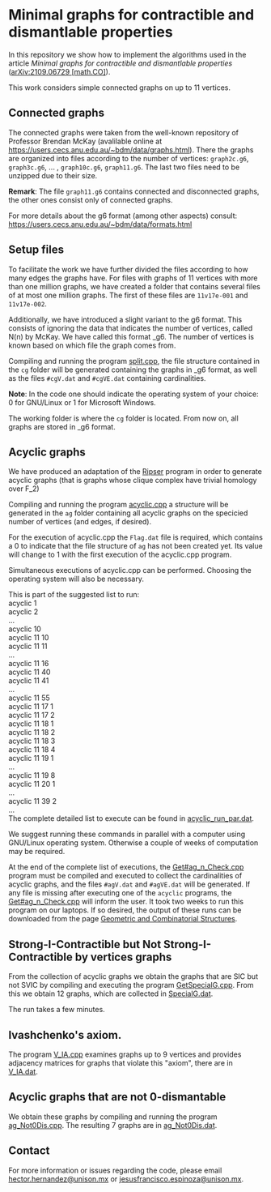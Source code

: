 # Minimal graphs for contractible and dismantlable properties
In this repository we show how to implement the algorithms used in the article *Minimal graphs for contractible and dismantlable properties*
 ([arXiv:2109.06729 [math.CO]](https://arxiv.org/abs/2109.06729)).

This work considers simple connected graphs on up to 11 vertices.

## Connected graphs
The connected graphs were taken from the well-known repository of Professor Brendan McKay (avalilable online at https://users.cecs.anu.edu.au/~bdm/data/graphs.html). There the graphs are organized into files according to the number of vertices: `graph2c.g6`, `graph3c.g6`, ... , `graph10c.g6`, `graph11.g6`. The last two files need to be unzipped due to their size.

**Remark**: The file `graph11.g6` contains connected and disconnected graphs, the other ones consist only of connected graphs.

For more details about the g6 format (among other aspects) consult: https://users.cecs.anu.edu.au/~bdm/data/formats.html

## Setup files 
To facilitate the work we have further divided the files according to how many edges the graphs have. For files with graphs of 11 vertices with more than one million graphs, we have created a folder that contains several files of at most one million graphs. The first of these files are
`11v17e-001` and `11v17e-002`.

Additionally, we have introduced a slight variant to the g6 format. This consists of ignoring the data that indicates the number of vertices, called N(n) by McKay. We have called this format \_g6. The number of vertices is known based on which file the graph comes from.

Compiling and running the program [split.cpp](split.cpp), the file structure contained in the `cg` folder will be generated containing the graphs in \_g6 format, as well as the files `#cgV.dat` and `#cgVE.dat` containing cardinalities.

**Note**: In the code one should indicate the operating system of your choice: 0 for GNU/Linux or 1 for Microsoft Windows.

The working folder is where the `cg` folder is located. From now on, all graphs are stored in \_g6 format.

## Acyclic graphs
We have produced an adaptation of the [Ripser](https://github.com/Ripser/ripser) program in order to generate acyclic graphs (that is graphs whose clique complex have trivial homology over F_2)


Compiling and running the program [acyclic.cpp](./acyclic.cpp) a structure will be generated in the `ag` folder containing all acyclic graphs on the specicied number of vertices (and edges, if desired).


For the execution of acyclic.cpp the `Flag.dat` file is required, which contains a 0 to indicate that the file structure of `ag` has not been created yet. Its value will change to 1 with the first execution of the acyclic.cpp program.

Simultaneous executions of acyclic.cpp can be performed. Choosing the operating system will also be necessary.

This is part of the suggested list to run:<br />
acyclic 1<br />
acyclic 2<br />
... <br />
acyclic 10<br />
acyclic 11 10<br />
acyclic 11 11<br />
...<br />
acyclic 11 16<br />
acyclic 11 40<br />
acyclic 11 41<br />
...<br />
acyclic 11 55<br />
acyclic 11 17 1<br />
acyclic 11 17 2<br />
acyclic 11 18 1<br />
acyclic 11 18 2<br />
acyclic 11 18 3<br />
acyclic 11 18 4<br />
acyclic 11 19 1<br />
...<br />
acyclic 11 19 8<br />
acyclic 11 20 1<br />
...<br />
acyclic 11 39 2<br />
...<br />
The complete detailed list to execute can be found in [acyclic_run_par.dat](acyclic_run_par.dat).

We suggest running these commands in parallel with a computer using GNU/Linux operating system. Otherwise a couple of weeks of computation may be required.

At the end of the complete list of executions, the [Get#ag_n_Check.cpp](Get#ag_n_Check.cpp) program must be compiled and executed to collect the cardinalities of acyclic graphs, and the files `#agV.dat` and `#agVE.dat` will be generated. If any file is missing after executing one of the `acyclic` programs, the [Get#ag_n_Check.cpp](Get#ag_n_Check.cpp) will inform the user. It took two weeks to run this program on our laptops. If so desired, the output of these runs can be downloaded from the page [Geometric and Combinatorial Structures](http://gcs.mat.uson.mx/index.php/8-research/4-acyclic-graphs).

## Strong-I-Contractible but Not Strong-I-Contractible by vertices graphs

From the collection of acyclic graphs we obtain the graphs that are SIC but not SVIC by compiling and executing the program [GetSpecialG.cpp](GetSpecialG.cpp). From this we obtain 12 graphs, which are collected in [SpecialG.dat](SpecialG.dat).

The run takes a few minutes.

## Ivashchenko's axiom.
The program [V_IA.cpp](V_IA.cpp) examines graphs up to 9 vertices and provides adjacency matrices for graphs that violate this "axiom", there are in [V_IA.dat](V_IA.dat).

## Acyclic graphs that are not 0-dismantable
We obtain these graphs by compiling and running the program [ag_Not0Dis.cpp](ag_Not0Dis.cpp).  The resulting 7 graphs are in [ag_Not0Dis.dat](ag_Not0Dis.dat).

## Contact
For more information or issues regarding the code, please email hector.hernandez@unison.mx or jesusfrancisco.espinoza@unison.mx.
